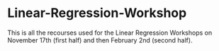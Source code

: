 # Linear-Regression-Workshop

This is all the recourses used for the Linear Regression Workshops on November 17th (first half) and then February 2nd (second half).
